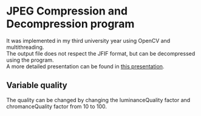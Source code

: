 # JPEG Compression and Decompression program

It was implemented in my third university year using OpenCV and multithreading.
<br>
The output file does not respect the JFIF format, but can be decompressed using the program.
<br>
A more detailed presentation can be found in [this presentation](Prezentation.pptx).

## Variable quality

The quality can be changed by changing the luminanceQuality factor and chromanceQuality factor from 10 to 100.